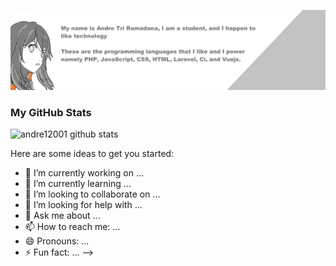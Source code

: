 ![Cover](https://raw.githubusercontent.com/andre12001/andre12001/main/cover.png)
### My GitHub Stats
![andre12001 github stats](https://github-readme-stats.vercel.app/api?username=andre12001&show_icons=true&bg_color=424344&title_color=fff&icon_color=fff&text_color=d9a618&show_owner=false)

Here are some ideas to get you started:

- 🔭 I’m currently working on ...
- 🌱 I’m currently learning ...
- 👯 I’m looking to collaborate on ...
- 🤔 I’m looking for help with ...
- 💬 Ask me about ...
- 📫 How to reach me: ...
- 😄 Pronouns: ...
- ⚡ Fun fact: ...
-->
